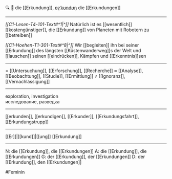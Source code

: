 🔍 🔴 die [[Erkundung]], [ɛɐ̯ˈkʊndʊŋ](https://youglish.com/pronounce/Erkundung/german)
die [[Erkundungen]]

---
*[[C1-Lesen-T4-101-Text#^1|^]]* Natürlich ist es [[wesentlich]] [[kostengünstiger]], die [[Erkundung]] von Planeten mit Robotern zu [[betreiben]]

*[[C1-Hoehen-T1-301-Text#^8|^]]* Wir [[begleiten]] ihn bei seiner [[Erkundung]] des längsten [[Küstenwanderweg]]s der Welt und [[lauschen]] seinen [[eindrücken]], Kämpfen und [[Erkenntnis]]sen


---
= [[Untersuchung]], [[Erforschung]], [[Recherche]]
≈ [[Analyse]], [[Beobachtung]], [[Studie]], [[Ermittlung]]
≠ [[Ignoranz]], [[Vernachlässigung]]

---
exploration, investigation  
исследование, разведка

---
[[erkunden]], [[erkundigen]], [[Erkunder]], [[Erkundungsfahrt]], [[Erkundungstrupp]]

---
[[Er]]|[[kund]]|[[ung]]
[[Erkundung]]


---
N: die [[Erkundung]], die [[Erkundungen]]
A: die [[Erkundung]], die [[Erkundungen]]
G: der [[Erkundung]], der [[Erkundungen]]
D: der [[Erkundung]], den [[Erkundungen]]


#Feminin 